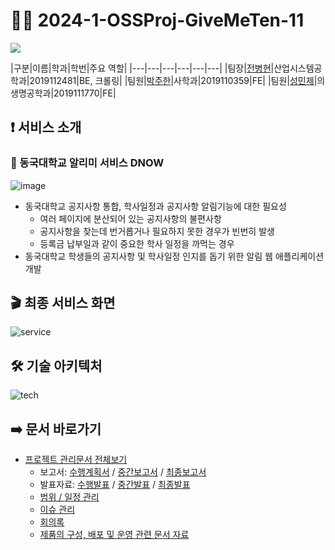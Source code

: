 # 🙋‍♂️ 2024-1-OSSProj-GiveMeTen-11

<div><img src="https://capsule-render.vercel.app/api?type=waving&color=0:99cc99,100:009630&height=200&section=header&text=GiveMeTen&fontSize=90" /></div>


|구분|이름|학과|학번|주요 역할|
|---|---|---|---|---|---|
|팀장|[전병현](https://github.com/IAMBH)|산업시스템공학과|2019112481|BE, 크롤링|
|팀원|[박주한](https://github.com/pjh0428)|사학과|2019110359|FE|
|팀원|[성민제](https://github.com/MinSungJe)|의생명공학과|2019111770|FE|

## ❗ 서비스 소개
### 📢 동국대학교 알리미 서비스 DNOW
![image](https://github.com/CSID-DGU/2024-1-OSSProj-GiveMeTen-11/assets/101497652/8bc66fd9-cb0d-42bd-b9e9-eac76e4b3ca0)

- 동국대학교 공지사항 통합, 학사일정과 공지사항 알림기능에 대한 필요성
    - 여러 페이지에 분산되어 있는 공지사항의 불편사항
    - 공지사항을 찾는데 번거롭거나 필요하지 못한 경우가 빈번히 발생
    - 등록금 납부일과 같이 중요한 학사 일정을 까먹는 경우
- 동국대학교 학생들의 공지사항 및 학사일정 인지를 돕기 위한 알림 웹 애플리케이션 개발

## 🎬 최종 서비스 화면
![service](https://github.com/CSID-DGU/2024-1-OSSProj-GiveMeTen-11/assets/101497652/bbf70c29-f714-4feb-9550-4edc4764591b)

## 🛠️ 기술 아키텍처
![tech](https://github.com/CSID-DGU/2024-1-OSSProj-GiveMeTen-11/assets/101497652/63501c63-7d77-4959-a86e-5970b4017d1e)

## ➡️ 문서 바로가기

- [프로젝트 관리문서 전체보기](https://github.com/CSID-DGU/2024-1-OSSProj-GiveMeTen-11/tree/main/Doc)
    - 보고서: [수행계획서](https://github.com/CSID-DGU/2024-1-OSSProj-GiveMeTen-11/blob/main/Doc/1_1_OSSProj_11_%EC%8B%AD%EC%9B%90%EC%A1%B0_%EC%88%98%ED%96%89%EA%B3%84%ED%9A%8D%EC%84%9C.md) / [중간보고서](https://github.com/CSID-DGU/2024-1-OSSProj-GiveMeTen-11/blob/main/Doc/2_1_OSSProj_11_%EC%8B%AD%EC%9B%90%EC%A1%B0_%EC%A4%91%EA%B0%84%EB%B3%B4%EA%B3%A0%EC%84%9C.md) / [최종보고서](https://github.com/CSID-DGU/2024-1-OSSProj-GiveMeTen-11/blob/main/Doc/3_1_OSSProj_11_%EC%8B%AD%EC%9B%90%EC%A1%B0_%EC%B5%9C%EC%A2%85%EB%B3%B4%EA%B3%A0%EC%84%9C.md)
    - 발표자료: [수행발표](https://github.com/CSID-DGU/2024-1-OSSProj-GiveMeTen-11/blob/main/Doc/1_2_OSSProj_11_%EC%8B%AD%EC%9B%90%EC%A1%B0_%EC%88%98%ED%96%89%EA%B3%84%ED%9A%8D%EB%B0%9C%ED%91%9C%EC%9E%90%EB%A3%8C.pptx) / [중간발표](https://github.com/CSID-DGU/2024-1-OSSProj-GiveMeTen-11/blob/main/Doc/2_2_OSSProj_11_%EC%8B%AD%EC%9B%90%EC%A1%B0_%EC%A4%91%EA%B0%84%EB%B0%9C%ED%91%9C%EC%9E%90%EB%A3%8C.pptx) / [최종발표](https://github.com/CSID-DGU/2024-1-OSSProj-GiveMeTen-11/blob/main/Doc/3_2_OSSProj_11_%EC%8B%AD%EC%9B%90%EC%A1%B0_%EC%B5%9C%EC%A2%85%EB%B0%9C%ED%91%9C%EC%9E%90%EB%A3%8C.pptx)
    - [범위 / 일정 관리](https://github.com/CSID-DGU/2024-1-OSSProj-GiveMeTen-11/blob/main/Doc/4_1_OSSProj_11_%EC%8B%AD%EC%9B%90%EC%A1%B0_%EB%B2%94%EC%9C%84_%EC%9D%BC%EC%A0%95_%EC%9D%B4%EC%8A%88%EA%B4%80%EB%A6%AC.md)
    - [이슈 관리](https://github.com/CSID-DGU/2024-1-OSSProj-GiveMeTen-11/issues)
    - [회의록](https://github.com/CSID-DGU/2024-1-OSSProj-GiveMeTen-11/blob/main/Doc/4_2_OSSProj_11_%EC%8B%AD%EC%9B%90%EC%A1%B0_%ED%9A%8C%EC%9D%98%EB%A1%9D.md)
    - [제품의 구성, 배포 및 운영 관련 문서 자료](https://github.com/CSID-DGU/2024-1-OSSProj-GiveMeTen-11/blob/main/Doc/4_3_OSSProj_11_%EC%8B%AD%EC%9B%90%EC%A1%B0_%EC%A0%9C%ED%92%88%EA%B5%AC%EC%84%B1%EB%B0%B0%ED%8F%AC%EC%9A%B4%EC%98%81%EC%9E%90%EB%A3%8C.md)